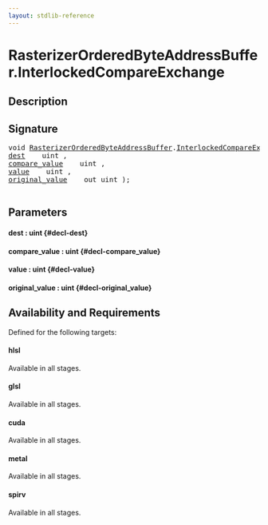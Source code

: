 ```yaml
---
layout: stdlib-reference
---
```


# RasterizerOrderedByteAddressBuffer\.InterlockedCompareExchange

## Description





## Signature 

<pre>
void <a href="/stdlib-reference/types/RasterizerOrderedByteAddressBuffer/index" class="code_type">RasterizerOrderedByteAddressBuffer</a>.<a href="/stdlib-reference/types/RasterizerOrderedByteAddressBuffer/InterlockedCompareExchange">InterlockedCompareExchange</a>(
<a href="/stdlib-reference/types/RasterizerOrderedByteAddressBuffer/InterlockedCompareExchange#decl-dest" class="code_param">dest</a>    uint ,
<a href="/stdlib-reference/types/RasterizerOrderedByteAddressBuffer/InterlockedCompareExchange#decl-compare_value" class="code_param">compare_value</a>    uint ,
<a href="/stdlib-reference/types/RasterizerOrderedByteAddressBuffer/InterlockedCompareExchange#decl-value" class="code_param">value</a>    uint ,
<a href="/stdlib-reference/types/RasterizerOrderedByteAddressBuffer/InterlockedCompareExchange#decl-original_value" class="code_param">original_value</a>    out uint );

</pre>

## Parameters

#### dest  : uint {#decl-dest}
#### compare\_value  : uint {#decl-compare_value}
#### value  : uint {#decl-value}
#### original\_value  : uint {#decl-original_value}

## Availability and Requirements

Defined for the following targets:

#### hlsl
Available in all stages.

#### glsl
Available in all stages.

#### cuda
Available in all stages.

#### metal
Available in all stages.

#### spirv
Available in all stages.




